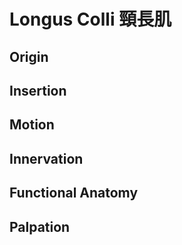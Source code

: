 # Longus Colli 頸長肌
## Origin
## Insertion
## Motion
## Innervation
## Functional Anatomy
## Palpation
